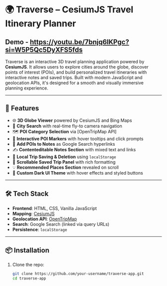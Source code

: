 # 🌍 Traverse – CesiumJS Travel Itinerary Planner

## Demo - https://youtu.be/7bnjq6lKPgc?si=W5P5Qc5DyXFS5fds

Traverse is an interactive 3D travel planning application powered by **CesiumJS**. It allows users to explore cities around the globe, discover points of interest (POIs), and build personalized travel itineraries with interactive notes and saved trips. Built with modern JavaScript and geolocation APIs, it's designed for a smooth and visually immersive planning experience.

---

## 🚀 Features

- 🌐 **3D Globe Viewer** powered by CesiumJS and Bing Maps
- 🧭 **City Search** with real-time fly-to camera navigation
- 🗺️ **POI Category Selection** via [OpenTripMap API]
- 📌 **Interactive POI Markers** with hover tooltips and click prompts
- 🔗 **Add POIs to Notes** as Google Search hyperlinks
- ✍️ **Contenteditable Notes Section** with mixed text and links
- 💾 **Local Trip Saving & Deletion** using `localStorage`
- 🧳 **Scrollable Saved Trip Panel** with rich formatting
- 💡 **Recommended Places Section** revealed on scroll
- 🎨 **Custom Dark UI Theme** with hover effects and styled buttons

---

## 🛠 Tech Stack

- **Frontend**: HTML, CSS, Vanilla JavaScript
- **Mapping**: [CesiumJS](https://cesium.com/platform/cesiumjs/)
- **Geolocation API**: [OpenTripMap](https://opentripmap.io/)
- **Search**: Google Search (linked via query URLs)
- **Persistence**: `localStorage`

---

## 📦 Installation

1. Clone the repo:
   ```bash
   git clone https://github.com/your-username/traverse-app.git
   cd traverse-app

